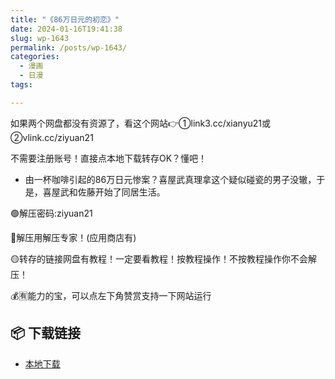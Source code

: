 ```yaml
---
title: "《86万日元的初恋》"
date: 2024-01-16T19:41:38
slug: wp-1643
permalink: /posts/wp-1643/
categories:
  - 漫画
  - 日漫
tags:

---
```


如果两个网盘都没有资源了，看这个网站👉①link3.cc/xianyu21或②vlink.cc/ziyuan21

不需要注册账号！直接点本地下载转存OK？懂吧！

*   由一杯咖啡引起的86万日元惨案？喜屋武真理拿这个疑似碰瓷的男子没辙，于是，喜屋武和佐藤开始了同居生活。

🟢解压密码:ziyuan21

🔵解压用解压专家！(应用商店有)

🟡转存的链接网盘有教程！一定要看教程！按教程操作！不按教程操作你不会解压！

💰🈶能力的宝，可以点左下角赞赏支持一下网站运行

## 📦 下载链接
- [本地下载](https://blziyuan21.com/pay-download/1643?key=7ba4bdf8fa&down_id=0)

